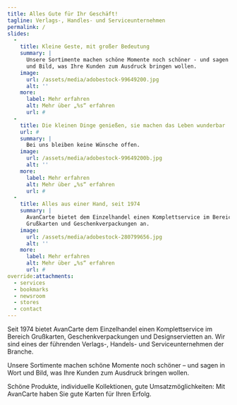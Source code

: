 ```yaml
---
title: Alles Gute für Ihr Geschäft!
tagline: Verlags-, Handles- und Serviceunternehmen
permalink: /
slides:
  -
    title: Kleine Geste, mit großer Bedeutung
    summary: |
      Unsere Sortimente machen schöne Momente noch schöner - und sagen in Wort
      und Bild, was Ihre Kunden zum Ausdruck bringen wollen.
    image:
      url: /assets/media/adobestock-99649200.jpg
      alt: ''
    more:
      label: Mehr erfahren
      alt: Mehr über „%s“ erfahren
      url: #
  -
    title: Die kleinen Dinge genießen, sie machen das Leben wunderbar
    url: #
    summary: |
      Bei uns bleiben keine Wünsche offen.
    image:
      url: /assets/media/adobestock-99649200b.jpg
      alt: ''
    more:
      label: Mehr erfahren
      alt: Mehr über „%s“ erfahren
      url: #
  -
    title: Alles aus einer Hand, seit 1974
    summary: |
      AvanCarte bietet dem Einzelhandel einen Komplettservice im Bereich
      Grußkarten und Geschenkverpackungen an.
    image:
      url: /assets/media/adobestock-280799656.jpg
      alt: ''
    more:
      label: Mehr erfahren
      alt: Mehr über „%s“ erfahren
      url: #
override:attachments:
  - services
  - bookmarks
  - newsroom
  - stores
  - contact
---
```

Seit 1974 bietet AvanCarte dem Einzelhandel einen Komplettservice im Bereich Grußkarten, Geschenkverpackungen und Designservietten an. Wir sind eines der führenden Verlags-, Handels- und Serviceunternehmen der Branche.

Unsere Sortimente machen schöne Momente noch schöner – und sagen in Wort und Bild, was Ihre Kunden zum Ausdruck bringen wollen.

Schöne Produkte, individuelle Kollektionen, gute Umsatzmöglichkeiten: Mit AvanCarte haben Sie gute Karten für Ihren Erfolg.
